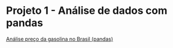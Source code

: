 # Projeto 1 - Análise de dados com pandas
 
[Análise preço da gasolina no Brasil (pandas)](https://github.com/devjoaomelo/Analise-preco-gasolina-pandas/blob/main/projeto-analise-gasolina.ipynb)
